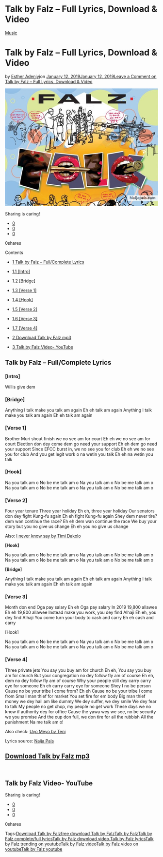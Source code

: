 # Talk by Falz – Full Lyrics, Download & Video

[Music](https://estheradeniyi.com/category/music/)
# Talk by Falz &#x2013; Full Lyrics, Download & Video

by [Esther Adeniyi](https://estheradeniyi.com/author/esther-adeniyi/)on [January 12, 2019January 12, 2019](https://estheradeniyi.com/talk-by-falz-full-lyrics-download-video/)[Leave a Comment on Talk by Falz &#x2013; Full Lyrics, Download & Video](https://estheradeniyi.com/talk-by-falz-full-lyrics-download-video/#respond)

![Talk by Falz](images\Talk-by-Falz.jpg)

Sharing is caring!

- [0](https://www.facebook.com/sharer/sharer.php?u=https%3A%2F%2Festheradeniyi.com%2Ftalk-by-falz-full-lyrics-download-video%2F&amp;t=Talk%20by%20Falz%20-%20Full%20Lyrics%2C%20Download%20%26%20Video)
- [0](https://twitter.com/intent/tweet?text=Talk%20by%20Falz%20-%20Full%20Lyrics%2C%20Download%20%26%20Video&amp;url=https%3A%2F%2Festheradeniyi.com%2Ftalk-by-falz-full-lyrics-download-video%2F)
- [0](#)

0shares

Contents

- [1 Talk by Falz &#x2013; Full/Complete Lyrics](#Talk_by_Falz_8211_FullComplete_Lyrics)
- [1.1 [Intro]](#Intro)
- [1.2 [Bridge]](#Bridge)
- [1.3 [Verse 1]](#Verse_1)
- [1.4 [Hook]](#Hook)
- [1.5 [Verse 2]](#Verse_2)
- [1.6 [Verse 3]](#Verse_3)
- [1.7 [Verse 4]](#Verse_4)

- [2 Download Talk by Falz mp3](#Download_Talk_by_Falz_mp3)
- [3 Talk by Falz Video- YouTube](#Talk_by_Falz_Video-_YouTube)

## Talk by Falz &#x2013; Full/Complete Lyrics

### [Intro]

Willis give dem

### [Bridge]

Anything I talk make you talk am again
 Eh eh talk am again
 Anything I talk make you talk am again
 Eh eh talk am again

### [Verse 1]

Brother Muri shout finish we no see am for court
 Eh eh we no see am for court
 Election don dey come dem go need your support
 Eh eh dem go need your support
 Since EFCC burst in, we no see you for club
 Eh eh we no see you for club
 And you get legit work o na wetin you talk
 Eh eh na wetin you talk

### [Hook]

Na you talk am o
 No be me talk am o
 Na you talk am o
 No be me talk am o
 Na you talk am o
 No be me talk am o
 Na you talk am o
 No be me talk am o

### [Verse 2]

Four year tenure
 Three year holiday
 Eh eh, three year holiday
 Our senators don dey fight Kung-fu again
 Eh eh fight Kung-fu again
 Shey dem never tire? dem wan continue the race?
 Eh eh dem wan continue the race
 We buy your story but you no give us change
 Eh eh you no give us change

Also: [I never know say by Timi Dakolo](https://estheradeniyi.com/i-never-know-say-by-timi-dakolo/)

**[Hook]**

Na you talk am o
 No be me talk am o
 Na you talk am o
 No be me talk am o
 Na you talk am o
 No be me talk am o
 Na you talk am o
 No be me talk am o

**[Bridge]**

Anything I talk make you talk am again
 Eh eh talk am again
 Anything I talk make you talk am again
 Eh eh talk am again

### [Verse 3]

Month don end
 Oga pay salary
 Eh eh Oga pay salary
 In 2019
 19,800 allawee
 Eh eh 19,800 allawee
 Instead make you work, you dey find Alhaji
 Eh eh, you dey find Alhaji
 You come turn your body to cash and carry
 Eh eh cash and carry

[Hook]

Na you talk am o
 No be me talk am o
 Na you talk am o
 No be me talk am o
 Na you talk am o
 No be me talk am o
 Na you talk am o
 No be me talk am o

### [Verse 4]

Three private jets
 You say you buy am for church
 Eh eh, You say you buy am for church
 But your congregation no dey follow fly am of course
 Eh eh, dem no dey follow fly am of course
 Why your people still dey carry carry eye for someone
 Eh eh carry carry eye for someone
 Shey I no be person
 Cause no be your tribe I come from?
 Eh eh Cause no be your tribe I come from
 Small man thief for market
 You set fire for em body
 Big man thief money we dey hail am like dummy
 We dey suffer, we dey smile
 We dey fear to talk
 My people no get chop, my people no get work
 These days we no know if authority dey for office
 Cause the yawa wey we see, no be security we you promise
 And the cup don full, we don tire for all the rubbish
 All the punishment
 Na me talk am o!

Also check: [Uyo Meyo by Teni](https://estheradeniyi.com/teni-uyo-meyo/)

Lyrics source: [Naija Pals](http://www.naijapals.com/music/Talk_Falz-89757)

## [Download Talk by Falz mp3](http://www.naijapals.com/music/Talk_Falz-89757)

&#xA0;

## Talk by Falz Video- YouTube

Sharing is caring!

- [0](https://www.facebook.com/sharer/sharer.php?u=https%3A%2F%2Festheradeniyi.com%2Ftalk-by-falz-full-lyrics-download-video%2F&amp;t=Talk%20by%20Falz%20-%20Full%20Lyrics%2C%20Download%20%26%20Video)
- [0](https://twitter.com/intent/tweet?text=Talk%20by%20Falz%20-%20Full%20Lyrics%2C%20Download%20%26%20Video&amp;url=https%3A%2F%2Festheradeniyi.com%2Ftalk-by-falz-full-lyrics-download-video%2F)
- [0](#)

0shares

Tags:[Download Talk by Falz](https://estheradeniyi.com/tag/download-talk-by-falz/)[free download Talk by Falz](https://estheradeniyi.com/tag/free-download-talk-by-falz/)[Talk by Falz](https://estheradeniyi.com/tag/talk-by-falz/)[Talk by Falz complete/full lyrics](https://estheradeniyi.com/tag/talk-by-falz-complete-full-lyrics/)[Talk by Falz download video.](https://estheradeniyi.com/tag/talk-by-falz-download-video/)[Talk by Falz lyrics](https://estheradeniyi.com/tag/talk-by-falz-lyrics/)[Talk by Falz trending on youtube](https://estheradeniyi.com/tag/talk-by-falz-trending-on-youtube/)[Talk by Falz video](https://estheradeniyi.com/tag/talk-by-falz-video/)[Talk by Falz video on youtube](https://estheradeniyi.com/tag/talk-by-falz-video-on-youtube/)[Talk by Falz youtube](https://estheradeniyi.com/tag/talk-by-falz-youtube/)